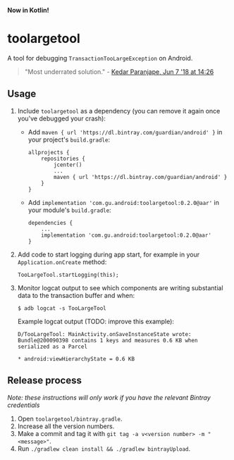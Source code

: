 **Now in Kotlin!**

# toolargetool

A tool for debugging `TransactionTooLargeException` on Android.

> "Most underrated solution." - [Kedar Paranjape, Jun 7 '18 at 14:26](https://stackoverflow.com/questions/11451393/what-to-do-on-transactiontoolargeexception/43193425#comment88495126_50162810)

## Usage


1. Include `toolargetool` as a dependency (you can remove it again once you've debugged your crash):

    - Add `maven { url 'https://dl.bintray.com/guardian/android' }` in your project's `build.gradle`:
    
          allprojects {
              repositories {
                  jcenter()
                  ...
                  maven { url 'https://dl.bintray.com/guardian/android' }
              }
          }

    - Add `implementation 'com.gu.android:toolargetool:0.2.0@aar'` in your module's `build.gradle`:
    
          dependencies {
              ...
              implementation 'com.gu.android:toolargetool:0.2.0@aar'
          }

2. Add code to start logging during app start, for example in your `Application.onCreate` method:

       TooLargeTool.startLogging(this);

3. Monitor logcat output to see which components are writing substantial data to the transaction
   buffer and when:

       $ adb logcat -s TooLargeTool

   Example logcat output (TODO: improve this example):

       D/TooLargeTool: MainActivity.onSaveInstanceState wrote: Bundle@200090398 contains 1 keys and measures 0.6 KB when serialized as a Parcel
                                                                               * android:viewHierarchyState = 0.6 KB

## Release process

_Note: these instructions will only work if you have the relevant Bintray credentials_

1. Open `toolargetool/bintray.gradle`.
2. Increase all the version numbers.
3. Make a commit and tag it with `git tag -a v<version number> -m "<message>"`.
4. Run `./gradlew clean install && ./gradlew bintrayUpload`.
